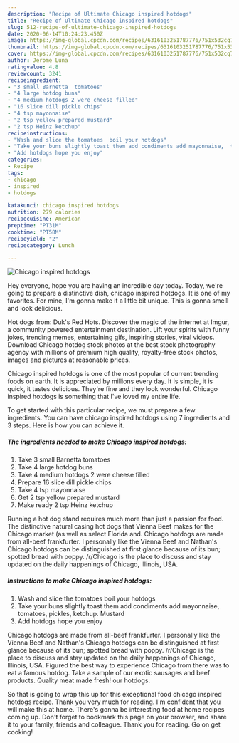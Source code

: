 ```yaml
---
description: "Recipe of Ultimate Chicago inspired hotdogs"
title: "Recipe of Ultimate Chicago inspired hotdogs"
slug: 512-recipe-of-ultimate-chicago-inspired-hotdogs
date: 2020-06-14T10:24:23.450Z
image: https://img-global.cpcdn.com/recipes/6316103251787776/751x532cq70/chicago-inspired-hotdogs-recipe-main-photo.jpg
thumbnail: https://img-global.cpcdn.com/recipes/6316103251787776/751x532cq70/chicago-inspired-hotdogs-recipe-main-photo.jpg
cover: https://img-global.cpcdn.com/recipes/6316103251787776/751x532cq70/chicago-inspired-hotdogs-recipe-main-photo.jpg
author: Jerome Luna
ratingvalue: 4.8
reviewcount: 3241
recipeingredient:
- "3 small Barnetta  tomatoes"
- "4 large hotdog buns"
- "4 medium hotdogs 2 were cheese filled"
- "16 slice dill pickle chips"
- "4 tsp mayonnaise"
- "2 tsp yellow prepared mustard"
- "2 tsp Heinz ketchup"
recipeinstructions:
- "Wash and slice the tomatoes  boil your hotdogs"
- "Take your buns slightly toast them add condiments add mayonnaise,  tomatoes,  pickles, ketchup.  Mustard"
- "Add hotdogs hope you enjoy"
categories:
- Recipe
tags:
- chicago
- inspired
- hotdogs

katakunci: chicago inspired hotdogs 
nutrition: 279 calories
recipecuisine: American
preptime: "PT31M"
cooktime: "PT58M"
recipeyield: "2"
recipecategory: Lunch

---
```



![Chicago inspired hotdogs](https://img-global.cpcdn.com/recipes/6316103251787776/751x532cq70/chicago-inspired-hotdogs-recipe-main-photo.jpg)

Hey everyone, hope you are having an incredible day today. Today, we're going to prepare a distinctive dish, chicago inspired hotdogs. It is one of my favorites. For mine, I'm gonna make it a little bit unique. This is gonna smell and look delicious.

Hot dogs from: Duk&#39;s Red Hots. Discover the magic of the internet at Imgur, a community powered entertainment destination. Lift your spirits with funny jokes, trending memes, entertaining gifs, inspiring stories, viral videos. Download Chicago hotdog stock photos at the best stock photography agency with millions of premium high quality, royalty-free stock photos, images and pictures at reasonable prices.

Chicago inspired hotdogs is one of the most popular of current trending foods on earth. It is appreciated by millions every day. It is simple, it is quick, it tastes delicious. They're fine and they look wonderful. Chicago inspired hotdogs is something that I've loved my entire life.


To get started with this particular recipe, we must prepare a few ingredients. You can have chicago inspired hotdogs using 7 ingredients and 3 steps. Here is how you can achieve it.

<!--inarticleads1-->

##### The ingredients needed to make Chicago inspired hotdogs:

1. Take 3 small Barnetta  tomatoes
1. Take 4 large hotdog buns
1. Take 4 medium hotdogs 2 were cheese filled
1. Prepare 16 slice dill pickle chips
1. Take 4 tsp mayonnaise
1. Get 2 tsp yellow prepared mustard
1. Make ready 2 tsp Heinz ketchup


Running a hot dog stand requires much more than just a passion for food. The distinctive natural casing hot dogs that Vienna Beef makes for the Chicago market (as well as select Florida and. Chicago hotdogs are made from all-beef frankfurter. I personally like the Vienna Beef and Nathan&#39;s Chicago hotdogs can be distinguished at first glance because of its bun; spotted bread with poppy. /r/Chicago is the place to discuss and stay updated on the daily happenings of Chicago, Illinois, USA. 

<!--inarticleads2-->

##### Instructions to make Chicago inspired hotdogs:

1. Wash and slice the tomatoes  boil your hotdogs
1. Take your buns slightly toast them add condiments add mayonnaise,  tomatoes,  pickles, ketchup.  Mustard
1. Add hotdogs hope you enjoy


Chicago hotdogs are made from all-beef frankfurter. I personally like the Vienna Beef and Nathan&#39;s Chicago hotdogs can be distinguished at first glance because of its bun; spotted bread with poppy. /r/Chicago is the place to discuss and stay updated on the daily happenings of Chicago, Illinois, USA. Figured the best way to experience Chicago from there was to eat a famous hotdog. Take a sample of our exotic sausages and beef products. Quality meat made fresh! our hotdogs. 

So that is going to wrap this up for this exceptional food chicago inspired hotdogs recipe. Thank you very much for reading. I'm confident that you will make this at home. There's gonna be interesting food at home recipes coming up. Don't forget to bookmark this page on your browser, and share it to your family, friends and colleague. Thank you for reading. Go on get cooking!
